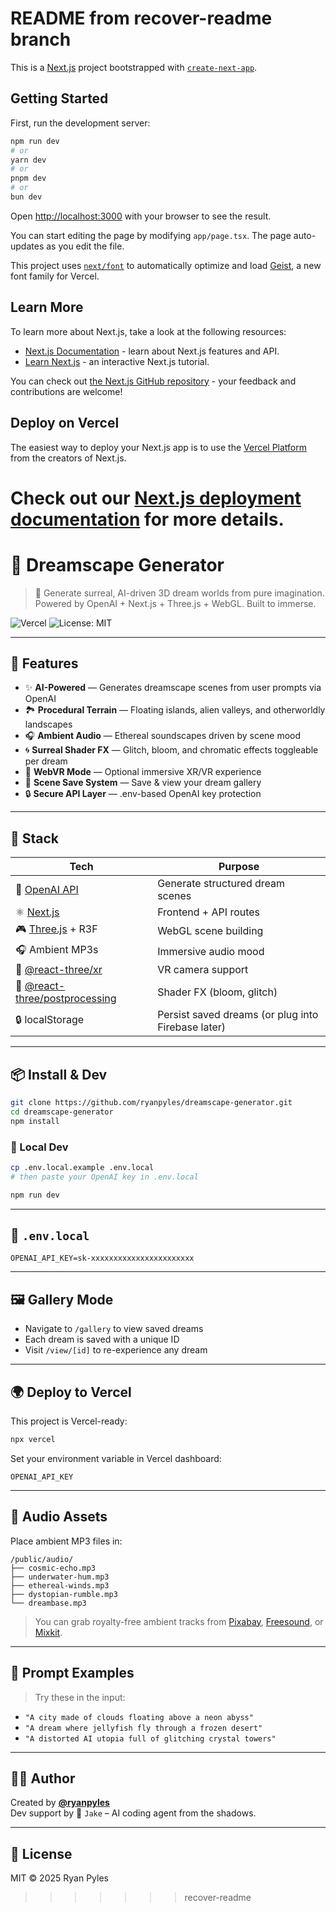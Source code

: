 # README from recover-readme branch
This is a [Next.js](https://nextjs.org) project bootstrapped with [`create-next-app`](https://nextjs.org/docs/app/api-reference/cli/create-next-app).

## Getting Started

First, run the development server:

```bash
npm run dev
# or
yarn dev
# or
pnpm dev
# or
bun dev
```

Open [http://localhost:3000](http://localhost:3000) with your browser to see the result.

You can start editing the page by modifying `app/page.tsx`. The page auto-updates as you edit the file.

This project uses [`next/font`](https://nextjs.org/docs/app/building-your-application/optimizing/fonts) to automatically optimize and load [Geist](https://vercel.com/font), a new font family for Vercel.

## Learn More

To learn more about Next.js, take a look at the following resources:

- [Next.js Documentation](https://nextjs.org/docs) - learn about Next.js features and API.
- [Learn Next.js](https://nextjs.org/learn) - an interactive Next.js tutorial.

You can check out [the Next.js GitHub repository](https://github.com/vercel/next.js) - your feedback and contributions are welcome!

## Deploy on Vercel

The easiest way to deploy your Next.js app is to use the [Vercel Platform](https://vercel.com/new?utm_medium=default-template&filter=next.js&utm_source=create-next-app&utm_campaign=create-next-app-readme) from the creators of Next.js.

Check out our [Next.js deployment documentation](https://nextjs.org/docs/app/building-your-application/deploying) for more details.
=======
# 🌌 Dreamscape Generator

> 🧠 Generate surreal, AI-driven 3D dream worlds from pure imagination.  
> Powered by OpenAI + Next.js + Three.js + WebGL. Built to immerse.

![Vercel](https://vercelbadge.vercel.app/api/ryanpyles/dreamscape-generator)
![License: MIT](https://img.shields.io/badge/License-MIT-yellow.svg)

---

## 🚀 Features

- ✨ **AI-Powered** — Generates dreamscape scenes from user prompts via OpenAI
- 🏞 **Procedural Terrain** — Floating islands, alien valleys, and otherworldly landscapes
- 🎧 **Ambient Audio** — Ethereal soundscapes driven by scene mood
- 🌀 **Surreal Shader FX** — Glitch, bloom, and chromatic effects toggleable per dream
- 🥽 **WebVR Mode** — Optional immersive XR/VR experience
- 💾 **Scene Save System** — Save & view your dream gallery
- 🔒 **Secure API Layer** — .env-based OpenAI key protection

---

## 🧱 Stack

| Tech | Purpose |
|------|---------|
| 🧠 [OpenAI API](https://platform.openai.com) | Generate structured dream scenes |
| ⚛️ [Next.js](https://nextjs.org) | Frontend + API routes |
| 🎮 [Three.js](https://threejs.org) + R3F | WebGL scene building |
| 🎧 Ambient MP3s | Immersive audio mood |
| 🥽 [@react-three/xr](https://github.com/pmndrs/react-xr) | VR camera support |
| 🎨 [@react-three/postprocessing](https://github.com/pmndrs/postprocessing) | Shader FX (bloom, glitch) |
| 🔒 localStorage | Persist saved dreams (or plug into Firebase later) |

---

## 📦 Install & Dev

```bash
git clone https://github.com/ryanpyles/dreamscape-generator.git
cd dreamscape-generator
npm install
```

### 🧪 Local Dev

```bash
cp .env.local.example .env.local
# then paste your OpenAI key in .env.local

npm run dev
```

---

## 🔑 `.env.local`

```env
OPENAI_API_KEY=sk-xxxxxxxxxxxxxxxxxxxxxxx
```

---

## 🖼️ Gallery Mode

- Navigate to `/gallery` to view saved dreams
- Each dream is saved with a unique ID
- Visit `/view/[id]` to re-experience any dream

---

## 🌍 Deploy to Vercel

This project is Vercel-ready:
```bash
npx vercel
```

Set your environment variable in Vercel dashboard:
```
OPENAI_API_KEY
```

---

## 📁 Audio Assets

Place ambient MP3 files in:

```
/public/audio/
├── cosmic-echo.mp3
├── underwater-hum.mp3
├── ethereal-winds.mp3
├── dystopian-rumble.mp3
└── dreambase.mp3
```

> You can grab royalty-free ambient tracks from [Pixabay](https://pixabay.com/music), [Freesound](https://freesound.org), or [Mixkit](https://mixkit.co/).

---

## 🧙 Prompt Examples

> Try these in the input:

- `"A city made of clouds floating above a neon abyss"`
- `"A dream where jellyfish fly through a frozen desert"`
- `"A distorted AI utopia full of glitching crystal towers"`

---

## 🧑‍💻 Author

Created by **[@ryanpyles](https://github.com/ryanpyles)**  
Dev support by 🥷 `Jake` – AI coding agent from the shadows.

---

## 📄 License

MIT © 2025 Ryan Pyles
>>>>>>> recover-readme
